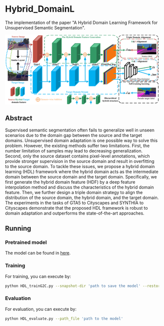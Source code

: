 # Hybrid_DomainL

The implementation of the paper "A Hybrid Domain Learning Framework for Unsupervised Semantic Segmentation". 

![](./figs/overview.png)



## Abstract
Supervised semantic segmentation often fails to generalize well in unseen scenarios due to the domain gap between the source and the target domains. Unsupervised domain adaptation is one possible way to solve this problem. However, the existing methods suffer two limitations. First, the number limitation of samples may lead to decreasing generalization. Second, only the source dataset contains pixel-level annotations, which provide stronger supervision in the source domain and result in overfitting to the source domain. To tackle these issues, we propose a hybrid domain learning (HDL) framework where the hybrid domain acts as the intermediate domain between the source domain and the target domain. Specifically, we first generate the hybrid domain feature (HDF) by a deep feature interpolation method and discuss the characteristics of the hybrid domain feature. Then, we further design a triple domain strategy to align the distribution of the source domain, the hybrid domain, and the target domain. The experiments in the tasks of GTA5 to Cityscapes and SYNTHIA to Cityscapes demonstrate that the proposed HDL framework is robust to domain adaptation and outperforms the state-of-the-art approaches.

## Running 

### Pretrained model 
The model can be found in [here](https://drive.google.com/drive/folders/12Ra5T35A5mU1YFcpBiM2FYlUrd30vQ9H?usp=sharing).

### Training
For training, you can execute by:
```bash
python HDL_trainG2C.py --snapshot-dir 'path to save the model' --restore-from 'path to init model'
```

### Evaluation
For evaluation, you can execute by:
```bash
python HDL_evaluate.py --path_file 'path to the model'
```
